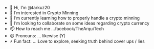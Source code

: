- 👋 Hi, I’m @tarkuz20
- 👀 I’m interested in Crypto Minning
- 🌱 I’m currently learning how to properly handle a crypto minning
- 💞️ I’m looking to collaborate on some ideas regarding crypto currency
- 📫 How to reach me ...facebook/TheArquiTech
- 😄 Pronouns: ... likewise (Y)
- ⚡ Fun fact: ... Love to explore, seeking truth behind cover ups / lies

<!---
tarkuz20/tarkuz20 is a ✨ special ✨ repository because its `README.md` (this file) appears on your GitHub profile.
You can click the Preview link to take a look at your changes.
--->

